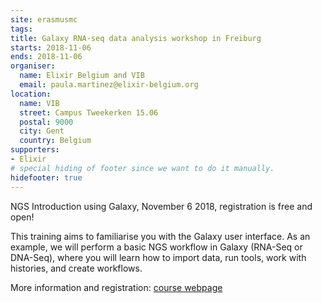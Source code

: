 ```yaml
---
site: erasmusmc
tags:
title: Galaxy RNA-seq data analysis workshop in Freiburg
starts: 2018-11-06
ends: 2018-11-06
organiser:
  name: Elixir Belgium and VIB
  email: paula.martinez@elixir-belgium.org
location:
  name: VIB
  street: Campus Tweekerken 15.06
  postal: 9000
  city: Gent
  country: Belgium
supporters:
- Elixir
# special hiding of footer since we want to do it manually.
hidefooter: true
---
```


NGS Introduction using Galaxy, November 6 2018, registration is free and open!

This training aims to familiarise you with the Galaxy user interface. As an example, we will perform a basic NGS workflow in Galaxy (RNA-Seq or DNA-Seq), where you will learn how to import data, run tools, work with histories, and create workflows.

More information and registration: [course webpage](http://www.vib.be/en/training/research-training/courses/Pages/NGS-Introduction-using-Galaxy.aspx)

